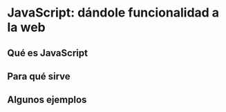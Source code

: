 # JavaScript: dándole funcionalidad a la web

## Qué es JavaScript
## Para qué sirve
## Algunos ejemplos
